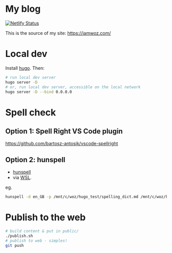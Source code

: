 # My blog

[![Netlify Status](https://api.netlify.com/api/v1/badges/3e5e1592-f32d-4243-9705-4bce7636ce80/deploy-status)](https://app.netlify.com/sites/objective-borg-f6eb56/deploys)

This is the source of my site: https://iamwoz.com/

# Local dev
Install [hugo](https://gohugo.io/). Then:

```sh
# run local dev server
hugo server -D
# or, run local dev server, accessible on the local network
hugo server -D --bind 0.0.0.0
```

# Spell check
## Option 1: Spell Right VS Code plugin
https://github.com/bartosz-antosik/vscode-spellright

## Option 2: hunspell
- [hunspell](https://hunspell.github.io/)
- via [WSL](https://docs.microsoft.com/en-us/windows/wsl/install-win10).

eg.

```sh
hunspell -d en_GB -p /mnt/c/woz/hugo_test/spelling_dict.md /mnt/c/woz/hugo_test/content/blog/20200320_how_this_blog_is_built.md
```

# Publish to the web
```sh
# build content & put in public/
./publish.sh
# publish to web - simples!
git push
```
